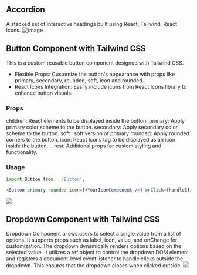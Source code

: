 ## Accordion
A stacked set of interactive headings built using React, Tailwind, React Icons.
![image](https://github.com/Tokitaka/react-reusable-components-collection/assets/110197274/0d98866c-d289-4a5d-b55b-8b08e472853f)

## Button Component with Tailwind CSS
This is a custom reusable button component designed with Tailwind CSS.

- Flexible Props: Customize the button's appearance with props like primary, secondary, rounded, soft, icon and rounded.
- React Icons Integration: Easily include icons from React Icons library to enhance button visuals.

### Props
children: React elements to be displayed inside the button.
primary: Apply primary color scheme to the button.
secondary: Apply secondary color scheme to the button.
soft : soft version of primary
rounded: Apply rounded corners to the button.
icon: React Icons tag to be displayed as an icon inside the button.
...rest: Additional props for custom styling and functionality.

### Usage
```jsx
import Button from './Button';

<Button primary rounded icon={<YourIconComponent />} onClick={handleClick}>Click me</Button>
```

<img src="https://github.com/Tokitaka/react-reusable-components-collection/assets/110197274/14e62bc2-2c53-4622-8877-6fded2c26e3c">

## Dropdown Component with Tailwind CSS
Dropdown Component allows users to select a single value from a list of options. It supports props such as label, icon, value, and onChange for customization. The dropdown dynamically renders options based on the selected value. It utilizes a ref object to control the dropdown DOM element and registers a document-level event listener to handle clicks outside the dropdown. This ensures that the dropdown closes when clicked outside.
<img src="https://github.com/Tokitaka/react-reusable-components-collection/assets/110197274/56310069-aba3-4d18-9bec-6593fc390109">
